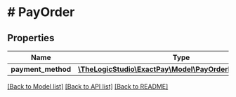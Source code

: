 # # PayOrder

## Properties

Name | Type | Description | Notes
------------ | ------------- | ------------- | -------------
**payment_method** | [**\TheLogicStudio\ExactPay\Model\PayOrderPaymentMethod**](PayOrderPaymentMethod.md) |  | [optional]

[[Back to Model list]](../../README.md#models) [[Back to API list]](../../README.md#endpoints) [[Back to README]](../../README.md)
